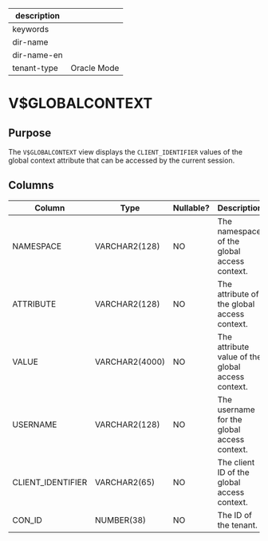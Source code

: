 |description||
|---|---|
|keywords||
|dir-name||
|dir-name-en||
|tenant-type|Oracle Mode|

# V$GLOBALCONTEXT

## Purpose

The `V$GLOBALCONTEXT` view displays the `CLIENT_IDENTIFIER` values of the global context attribute that can be accessed by the current session.

## Columns

| Column | Type | **Nullable?** | Description |
|-------------------|----------------|----------------|------------------|
| NAMESPACE | VARCHAR2(128) | NO | The namespace of the global access context. |
| ATTRIBUTE | VARCHAR2(128) | NO | The attribute of the global access context. |
| VALUE | VARCHAR2(4000) | NO | The attribute value of the global access context. |
| USERNAME | VARCHAR2(128) | NO | The username for the global access context. |
| CLIENT_IDENTIFIER | VARCHAR2(65) | NO | The client ID of the global access context. |
| CON_ID | NUMBER(38) | NO | The ID of the tenant. |
